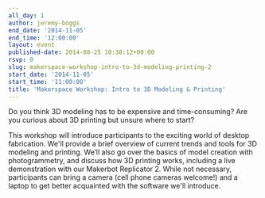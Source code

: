 ```yaml
---
all_day: 1
author: jeremy-boggs
end_date: '2014-11-05'
end_time: '12:00:00'
layout: event
published-date: 2014-08-25 10:38:12+00:00
rsvp: 0
slug: makerspace-workshop-intro-to-3d-modeling-printing-2
start_date: '2014-11-05'
start_time: '11:00:00'
title: 'Makerspace Workshop: Intro to 3D Modeling & Printing'
---
```


Do you think 3D modeling has to be expensive and time-consuming? Are you curious about 3D printing but unsure where to start?

This workshop will introduce participants to the exciting world of desktop fabrication. We'll provide a brief overview of current trends and tools for 3D modeling and printing. We’ll also go over the basics of model creation with photogrammetry, and discuss how 3D printing works, including a live demonstration with our Makerbot Replicator 2. While not necessary, participants can bring a camera (cell phone cameras welcome!) and a laptop to get better acquainted with the software we'll introduce. 
